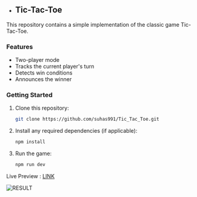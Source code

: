 - ## Tic-Tac-Toe

This repository contains a simple implementation of the classic game Tic-Tac-Toe.

### Features

* Two-player mode 
* Tracks the current player's turn
* Detects win conditions
* Announces the winner

### Getting Started

1. Clone this repository:

   ```bash
   git clone https://github.com/suhas991/Tic_Tac_Toe.git
   ```

2. Install any required dependencies (if applicable):

   ```bash
   npm install
   ```

3. Run the game:


   ```bash
   npm run dev
   ```
   
Live Preview : [LINK](https://suhas991.github.io/Tic_Tac_Toe/)

![RESULT](https://github.com/suhas991/Tic_Tac_Toe/assets/92245302/a9a2237c-83d2-4bce-a846-92a38b0810ed)
   


